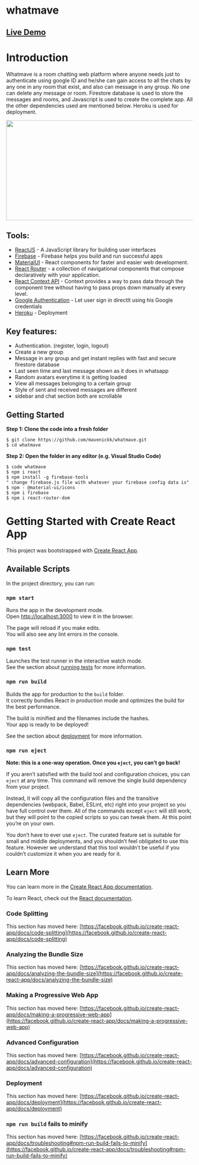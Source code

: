 # whatmave

## [Live Demo](https://whatmave.herokuapp.com/)

# Introduction

Whatmave is a room chatting web platform where anyone needs just to authenticate using google ID and he/she can gain access to all the chats by any one in any room that exist, and also can message in any group. No one can delete any message or room. Firestore database is used to store the messages and rooms, and Javascript is used to create the complete app. All the other dependencies used are mentioned below. 
  Heroku is used for deployment.

[<img src="https://github.com/mavenickk/whatmave/blob/master/whatmave_live.gif" width="600" height="270">](https://mavetwitter.herokuapp.com/)


## Tools:
- [ReactJS](https://reactjs.org/) - A JavaScript library for building user interfaces
- [Firebase](https://firebase.google.com/) - Firebase helps you build and run successful apps
- [MaterialUI](https://material-ui.com/) - React components for faster and easier web development.
- [React Router](https://reactrouter.com/) - a collection of navigational components that compose declaratively with your application.
- [React Context API](https://reactjs.org/docs/context.html) - Context provides a way to pass data through the component tree without having to pass props down manually at every level.
- [Google Authentication](https://firebase.google.com/docs/auth/web/google-signin) - Let user sign in directlt using his Google credentials
- [Heroku](https://www.heroku.com) - Deployment

## Key features:
- Authentication. (register, login, logout)
- Create a new group
- Message in any group and get instant replies with fast and secure firestore database
- Last seen time and last message shown as it does in whatsapp
- Random avatars everytime it is getting loaded
- View all messages belonging to a certain group
- Style of sent and received messages are different
- sidebar and chat section both are scrollable



## Getting Started

**Step 1: Clone the code into a fresh folder**

```
$ git clone https://github.com/mavenickk/whatmave.git
$ cd whatmave
```

**Step 2: Open the folder in any editor (e.g. Visual Studio Code)**

```
$ code whatmave
$ npm i react
$ npm install -g firebase-tools
" change firebase.js file with whatever your firebase config data is"
$ npm - @material-ui/icons
$ npm i firebase
$ npm i react-router-dom

```




# Getting Started with Create React App

This project was bootstrapped with [Create React App](https://github.com/facebook/create-react-app).

## Available Scripts

In the project directory, you can run:

### `npm start`

Runs the app in the development mode.\
Open [http://localhost:3000](http://localhost:3000) to view it in the browser.

The page will reload if you make edits.\
You will also see any lint errors in the console.

### `npm test`

Launches the test runner in the interactive watch mode.\
See the section about [running tests](https://facebook.github.io/create-react-app/docs/running-tests) for more information.

### `npm run build`

Builds the app for production to the `build` folder.\
It correctly bundles React in production mode and optimizes the build for the best performance.

The build is minified and the filenames include the hashes.\
Your app is ready to be deployed!

See the section about [deployment](https://facebook.github.io/create-react-app/docs/deployment) for more information.

### `npm run eject`

**Note: this is a one-way operation. Once you `eject`, you can’t go back!**

If you aren’t satisfied with the build tool and configuration choices, you can `eject` at any time. This command will remove the single build dependency from your project.

Instead, it will copy all the configuration files and the transitive dependencies (webpack, Babel, ESLint, etc) right into your project so you have full control over them. All of the commands except `eject` will still work, but they will point to the copied scripts so you can tweak them. At this point you’re on your own.

You don’t have to ever use `eject`. The curated feature set is suitable for small and middle deployments, and you shouldn’t feel obligated to use this feature. However we understand that this tool wouldn’t be useful if you couldn’t customize it when you are ready for it.

## Learn More

You can learn more in the [Create React App documentation](https://facebook.github.io/create-react-app/docs/getting-started).

To learn React, check out the [React documentation](https://reactjs.org/).

### Code Splitting

This section has moved here: [https://facebook.github.io/create-react-app/docs/code-splitting](https://facebook.github.io/create-react-app/docs/code-splitting)

### Analyzing the Bundle Size

This section has moved here: [https://facebook.github.io/create-react-app/docs/analyzing-the-bundle-size](https://facebook.github.io/create-react-app/docs/analyzing-the-bundle-size)

### Making a Progressive Web App

This section has moved here: [https://facebook.github.io/create-react-app/docs/making-a-progressive-web-app](https://facebook.github.io/create-react-app/docs/making-a-progressive-web-app)

### Advanced Configuration

This section has moved here: [https://facebook.github.io/create-react-app/docs/advanced-configuration](https://facebook.github.io/create-react-app/docs/advanced-configuration)

### Deployment

This section has moved here: [https://facebook.github.io/create-react-app/docs/deployment](https://facebook.github.io/create-react-app/docs/deployment)

### `npm run build` fails to minify

This section has moved here: [https://facebook.github.io/create-react-app/docs/troubleshooting#npm-run-build-fails-to-minify](https://facebook.github.io/create-react-app/docs/troubleshooting#npm-run-build-fails-to-minify)

